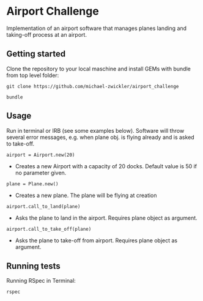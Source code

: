 # Airport Challenge

Implementation of an airport software that manages planes landing and taking-off process at an airport.

## Getting started

Clone the repository to your local maschine and install GEMs with bundle from top level folder:

`git clone https://github.com/michael-zwickler/airport_challenge`

`bundle`

## Usage

Run in terminal or IRB (see some examples below). Software will throw several error messages, e.g. when plane obj. is flying already and is asked to take-off.

`airport = Airport.new(20)` 
- Creates a new Airport with a capacity of 20 docks. Default value is 50 if no parameter given. 

`plane = Plane.new()` 
- Creates a new plane. The plane will be flying at creation

`airport.call_to_land(plane)` 
- Asks the plane to land in the airport. Requires plane object as argument.

`airport.call_to_take_off(plane)` 
- Asks the plane to take-off from airport. Requires plane object as argument.

## Running tests

Running RSpec in Terminal:

`rspec`